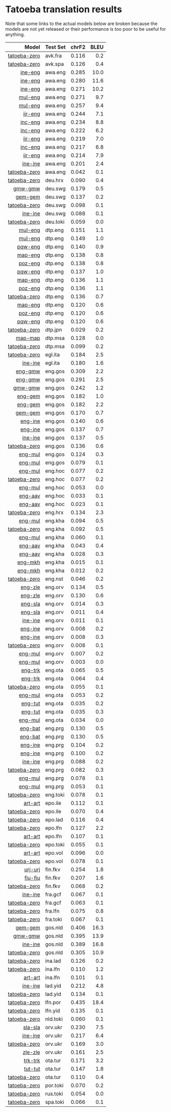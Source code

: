 # Tatoeba translation results

Note that some links to the actual models below are broken
because the models are not yet released or their performance is too poor
to be useful for anything.

| Model                 | Test Set   | chrF2      | BLEU     |
|----------------------:|------------|-----------:|---------:|
| [tatoeba-zero](../models/tatoeba-zero) | avk.fra | 0.116 | 0.2 |
| [tatoeba-zero](../models/tatoeba-zero) | avk.spa | 0.126 | 0.4 |
| [ine-eng](../models/ine-eng) | awa.eng | 0.285 | 10.0 |
| [ine-eng](../models/ine-eng) | awa.eng | 0.280 | 11.6 |
| [ine-eng](../models/ine-eng) | awa.eng | 0.271 | 10.2 |
| [mul-eng](../models/mul-eng) | awa.eng | 0.271 | 9.7 |
| [mul-eng](../models/mul-eng) | awa.eng | 0.257 | 9.4 |
| [iir-eng](../models/iir-eng) | awa.eng | 0.244 | 7.1 |
| [inc-eng](../models/inc-eng) | awa.eng | 0.234 | 8.8 |
| [inc-eng](../models/inc-eng) | awa.eng | 0.222 | 6.2 |
| [iir-eng](../models/iir-eng) | awa.eng | 0.219 | 7.0 |
| [inc-eng](../models/inc-eng) | awa.eng | 0.217 | 6.8 |
| [iir-eng](../models/iir-eng) | awa.eng | 0.214 | 7.9 |
| [ine-ine](../models/ine-ine) | awa.eng | 0.201 | 2.4 |
| [tatoeba-zero](../models/tatoeba-zero) | awa.eng | 0.042 | 0.1 |
| [tatoeba-zero](../models/tatoeba-zero) | deu.hrx | 0.090 | 0.4 |
| [gmw-gmw](../models/gmw-gmw) | deu.swg | 0.179 | 0.5 |
| [gem-gem](../models/gem-gem) | deu.swg | 0.137 | 0.2 |
| [tatoeba-zero](../models/tatoeba-zero) | deu.swg | 0.098 | 0.1 |
| [ine-ine](../models/ine-ine) | deu.swg | 0.088 | 0.1 |
| [tatoeba-zero](../models/tatoeba-zero) | deu.toki | 0.059 | 0.0 |
| [mul-eng](../models/mul-eng) | dtp.eng | 0.151 | 1.1 |
| [mul-eng](../models/mul-eng) | dtp.eng | 0.149 | 1.0 |
| [pqw-eng](../models/pqw-eng) | dtp.eng | 0.140 | 0.9 |
| [map-eng](../models/map-eng) | dtp.eng | 0.138 | 0.8 |
| [poz-eng](../models/poz-eng) | dtp.eng | 0.138 | 0.8 |
| [pqw-eng](../models/pqw-eng) | dtp.eng | 0.137 | 1.0 |
| [map-eng](../models/map-eng) | dtp.eng | 0.136 | 1.1 |
| [poz-eng](../models/poz-eng) | dtp.eng | 0.136 | 1.1 |
| [tatoeba-zero](../models/tatoeba-zero) | dtp.eng | 0.136 | 0.7 |
| [map-eng](../models/map-eng) | dtp.eng | 0.120 | 0.6 |
| [poz-eng](../models/poz-eng) | dtp.eng | 0.120 | 0.6 |
| [pqw-eng](../models/pqw-eng) | dtp.eng | 0.120 | 0.6 |
| [tatoeba-zero](../models/tatoeba-zero) | dtp.jpn | 0.029 | 0.2 |
| [map-map](../models/map-map) | dtp.msa | 0.128 | 0.0 |
| [tatoeba-zero](../models/tatoeba-zero) | dtp.msa | 0.099 | 0.2 |
| [tatoeba-zero](../models/tatoeba-zero) | egl.ita | 0.184 | 2.5 |
| [ine-ine](../models/ine-ine) | egl.ita | 0.180 | 1.6 |
| [eng-gmw](../models/eng-gmw) | eng.gos | 0.309 | 2.2 |
| [eng-gmw](../models/eng-gmw) | eng.gos | 0.291 | 2.5 |
| [gmw-gmw](../models/gmw-gmw) | eng.gos | 0.242 | 1.2 |
| [eng-gem](../models/eng-gem) | eng.gos | 0.182 | 1.0 |
| [eng-gem](../models/eng-gem) | eng.gos | 0.182 | 2.2 |
| [gem-gem](../models/gem-gem) | eng.gos | 0.170 | 0.7 |
| [eng-ine](../models/eng-ine) | eng.gos | 0.140 | 0.6 |
| [eng-ine](../models/eng-ine) | eng.gos | 0.137 | 0.7 |
| [ine-ine](../models/ine-ine) | eng.gos | 0.137 | 0.5 |
| [tatoeba-zero](../models/tatoeba-zero) | eng.gos | 0.136 | 0.6 |
| [eng-mul](../models/eng-mul) | eng.gos | 0.124 | 0.3 |
| [eng-mul](../models/eng-mul) | eng.gos | 0.079 | 0.1 |
| [eng-mul](../models/eng-mul) | eng.hoc | 0.077 | 0.2 |
| [tatoeba-zero](../models/tatoeba-zero) | eng.hoc | 0.077 | 0.2 |
| [eng-mul](../models/eng-mul) | eng.hoc | 0.053 | 0.0 |
| [eng-aav](../models/eng-aav) | eng.hoc | 0.033 | 0.1 |
| [eng-aav](../models/eng-aav) | eng.hoc | 0.023 | 0.1 |
| [tatoeba-zero](../models/tatoeba-zero) | eng.hrx | 0.134 | 2.3 |
| [eng-mul](../models/eng-mul) | eng.kha | 0.094 | 0.5 |
| [tatoeba-zero](../models/tatoeba-zero) | eng.kha | 0.092 | 0.5 |
| [eng-mul](../models/eng-mul) | eng.kha | 0.060 | 0.1 |
| [eng-aav](../models/eng-aav) | eng.kha | 0.043 | 0.4 |
| [eng-aav](../models/eng-aav) | eng.kha | 0.028 | 0.3 |
| [eng-mkh](../models/eng-mkh) | eng.kha | 0.015 | 0.1 |
| [eng-mkh](../models/eng-mkh) | eng.kha | 0.012 | 0.2 |
| [tatoeba-zero](../models/tatoeba-zero) | eng.nst | 0.046 | 0.2 |
| [eng-zle](../models/eng-zle) | eng.orv | 0.134 | 0.5 |
| [eng-zle](../models/eng-zle) | eng.orv | 0.130 | 0.6 |
| [eng-sla](../models/eng-sla) | eng.orv | 0.014 | 0.3 |
| [eng-sla](../models/eng-sla) | eng.orv | 0.011 | 0.4 |
| [ine-ine](../models/ine-ine) | eng.orv | 0.011 | 0.1 |
| [eng-ine](../models/eng-ine) | eng.orv | 0.008 | 0.2 |
| [eng-ine](../models/eng-ine) | eng.orv | 0.008 | 0.3 |
| [tatoeba-zero](../models/tatoeba-zero) | eng.orv | 0.008 | 0.1 |
| [eng-mul](../models/eng-mul) | eng.orv | 0.007 | 0.2 |
| [eng-mul](../models/eng-mul) | eng.orv | 0.003 | 0.0 |
| [eng-trk](../models/eng-trk) | eng.ota | 0.065 | 0.5 |
| [eng-trk](../models/eng-trk) | eng.ota | 0.064 | 0.4 |
| [tatoeba-zero](../models/tatoeba-zero) | eng.ota | 0.055 | 0.1 |
| [eng-mul](../models/eng-mul) | eng.ota | 0.053 | 0.2 |
| [eng-tut](../models/eng-tut) | eng.ota | 0.035 | 0.2 |
| [eng-tut](../models/eng-tut) | eng.ota | 0.035 | 0.3 |
| [eng-mul](../models/eng-mul) | eng.ota | 0.034 | 0.0 |
| [eng-bat](../models/eng-bat) | eng.prg | 0.130 | 0.5 |
| [eng-bat](../models/eng-bat) | eng.prg | 0.130 | 0.5 |
| [eng-ine](../models/eng-ine) | eng.prg | 0.104 | 0.2 |
| [eng-ine](../models/eng-ine) | eng.prg | 0.100 | 0.2 |
| [ine-ine](../models/ine-ine) | eng.prg | 0.088 | 0.2 |
| [tatoeba-zero](../models/tatoeba-zero) | eng.prg | 0.082 | 0.3 |
| [eng-mul](../models/eng-mul) | eng.prg | 0.078 | 0.1 |
| [eng-mul](../models/eng-mul) | eng.prg | 0.053 | 0.1 |
| [tatoeba-zero](../models/tatoeba-zero) | eng.toki | 0.078 | 0.1 |
| [art-art](../models/art-art) | epo.ile | 0.112 | 0.1 |
| [tatoeba-zero](../models/tatoeba-zero) | epo.ile | 0.070 | 0.4 |
| [tatoeba-zero](../models/tatoeba-zero) | epo.lad | 0.116 | 0.4 |
| [tatoeba-zero](../models/tatoeba-zero) | epo.lfn | 0.127 | 2.2 |
| [art-art](../models/art-art) | epo.lfn | 0.107 | 0.1 |
| [tatoeba-zero](../models/tatoeba-zero) | epo.toki | 0.055 | 0.1 |
| [art-art](../models/art-art) | epo.vol | 0.096 | 0.0 |
| [tatoeba-zero](../models/tatoeba-zero) | epo.vol | 0.078 | 0.1 |
| [urj-urj](../models/urj-urj) | fin.fkv | 0.254 | 1.8 |
| [fiu-fiu](../models/fiu-fiu) | fin.fkv | 0.207 | 1.6 |
| [tatoeba-zero](../models/tatoeba-zero) | fin.fkv | 0.068 | 0.2 |
| [ine-ine](../models/ine-ine) | fra.gcf | 0.067 | 0.1 |
| [tatoeba-zero](../models/tatoeba-zero) | fra.gcf | 0.063 | 0.1 |
| [tatoeba-zero](../models/tatoeba-zero) | fra.lfn | 0.075 | 0.8 |
| [tatoeba-zero](../models/tatoeba-zero) | fra.toki | 0.067 | 0.1 |
| [gem-gem](../models/gem-gem) | gos.nld | 0.406 | 16.3 |
| [gmw-gmw](../models/gmw-gmw) | gos.nld | 0.395 | 13.9 |
| [ine-ine](../models/ine-ine) | gos.nld | 0.389 | 16.8 |
| [tatoeba-zero](../models/tatoeba-zero) | gos.nld | 0.305 | 10.9 |
| [tatoeba-zero](../models/tatoeba-zero) | ina.lad | 0.126 | 0.2 |
| [tatoeba-zero](../models/tatoeba-zero) | ina.lfn | 0.110 | 1.2 |
| [art-art](../models/art-art) | ina.lfn | 0.101 | 0.1 |
| [ine-ine](../models/ine-ine) | lad.yid | 0.212 | 4.8 |
| [tatoeba-zero](../models/tatoeba-zero) | lad.yid | 0.134 | 0.1 |
| [tatoeba-zero](../models/tatoeba-zero) | lfn.por | 0.435 | 18.4 |
| [tatoeba-zero](../models/tatoeba-zero) | lfn.yid | 0.135 | 0.1 |
| [tatoeba-zero](../models/tatoeba-zero) | nld.toki | 0.060 | 0.1 |
| [sla-sla](../models/sla-sla) | orv.ukr | 0.230 | 7.5 |
| [ine-ine](../models/ine-ine) | orv.ukr | 0.217 | 6.4 |
| [tatoeba-zero](../models/tatoeba-zero) | orv.ukr | 0.169 | 3.0 |
| [zle-zle](../models/zle-zle) | orv.ukr | 0.161 | 2.5 |
| [trk-trk](../models/trk-trk) | ota.tur | 0.171 | 3.2 |
| [tut-tut](../models/tut-tut) | ota.tur | 0.147 | 1.8 |
| [tatoeba-zero](../models/tatoeba-zero) | ota.tur | 0.110 | 0.4 |
| [tatoeba-zero](../models/tatoeba-zero) | por.toki | 0.070 | 0.2 |
| [tatoeba-zero](../models/tatoeba-zero) | rus.toki | 0.054 | 0.0 |
| [tatoeba-zero](../models/tatoeba-zero) | spa.toki | 0.066 | 0.1 |
